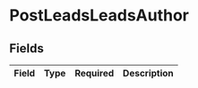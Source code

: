 # PostLeadsLeadsAuthor


## Fields

| Field       | Type        | Required    | Description |
| ----------- | ----------- | ----------- | ----------- |
